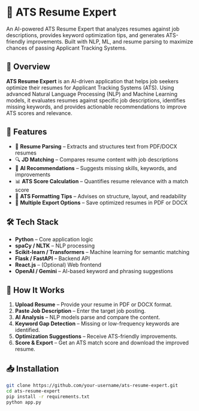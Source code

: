 # 📝 ATS Resume Expert
An AI-powered ATS Resume Expert that analyzes resumes against job descriptions, provides keyword optimization tips, and generates ATS-friendly improvements. Built with NLP, ML, and resume parsing to maximize chances of passing Applicant Tracking Systems.
## 📌 Overview
**ATS Resume Expert** is an AI-driven application that helps job seekers optimize their resumes for Applicant Tracking Systems (ATS). Using advanced Natural Language Processing (NLP) and Machine Learning models, it evaluates resumes against specific job descriptions, identifies missing keywords, and provides actionable recommendations to improve ATS scores and relevance.

## 🚀 Features
- 📄 **Resume Parsing** – Extracts and structures text from PDF/DOCX resumes
- 🔍 **JD Matching** – Compares resume content with job descriptions
- 🧠 **AI Recommendations** – Suggests missing skills, keywords, and improvements
- 📊 **ATS Score Calculation** – Quantifies resume relevance with a match score
- 🎯 **ATS Formatting Tips** – Advises on structure, layout, and readability
- 💾 **Multiple Export Options** – Save optimized resumes in PDF or DOCX

## 🛠 Tech Stack
- **Python** – Core application logic
- **spaCy / NLTK** – NLP processing
- **Scikit-learn / Transformers** – Machine learning for semantic matching
- **Flask / FastAPI** – Backend API
- **React.js** – (Optional) Web frontend
- **OpenAI / Gemini** – AI-based keyword and phrasing suggestions

## 📂 How It Works
1. **Upload Resume** – Provide your resume in PDF or DOCX format.
2. **Paste Job Description** – Enter the target job posting.
3. **AI Analysis** – NLP models parse and compare the content.
4. **Keyword Gap Detection** – Missing or low-frequency keywords are identified.
5. **Optimization Suggestions** – Receive ATS-friendly improvements.
6. **Score & Export** – Get an ATS match score and download the improved resume.

## 📥 Installation
```bash
git clone https://github.com/your-username/ats-resume-expert.git
cd ats-resume-expert
pip install -r requirements.txt
python app.py
